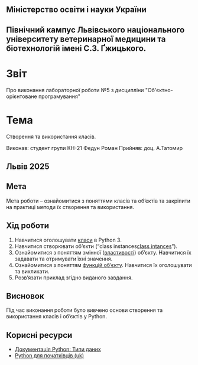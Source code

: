 ## Міністерство освіти і науки України

## Північний кампус Львівського національного університету ветеринарної медицини та біотехнологій імені С.З. Ґжицького.

# Звіт
Про виконання лабораторної роботи №5 з дисципліни "Об'єктно-орієнтоване програмування"

# Тема
Створення та використання класів.

Виконав: студент групи КН-21 Федун Роман
Прийняв: доц. А.Татомир

## Львів 2025

## Мета
Мета роботи – ознайомитися з поняттями класів та об’єктів та закріпити
на практиці методи їх створення та використання.

## Хід роботи

1. Навчитися оголошувати [класи](class.py) в Python 3.
2. Навчитися створювати об’єкти (“class instances[class intances](class_instances.py)”).
3. Ознайомитися з поняттям змінної ([властивості](vlas.py)) обʼєкту. Навчитися їх
задавати та отримувати їхні значення.
4. Ознайомитися з поняттям [функцій об’єкту](sintaks.py). Навчитися їх оголошувати
та викликати.
5. Розв’язати приклад згідно виданого завдання.

## Висновок

Під час виконання роботи було вивчено основи створення та використання класів і об’єктів у Python.

## Корисні ресурси

- [Документація Python: Типи даних](https://www.learnpython.org/en/Variables_and_Types)
- [Python для початківців (uk)](https://uk.wikipedia.org/wiki/Python)